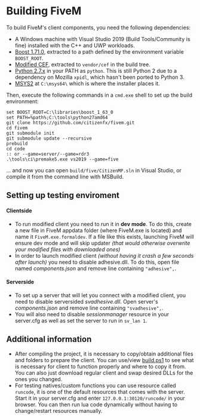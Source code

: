 
# Building FiveM
To build FiveM's client components, you need the following dependencies:
* A Windows machine with Visual Studio 2019 (Build Tools/Community is fine) installed with the C++ and UWP workloads.
* [Boost 1.71.0](https://dl.bintray.com/boostorg/release/1.71.0/source/boost_1_71_0.7z), extracted to a path defined by the environment variable `BOOST_ROOT`.
* [Modified CEF](https://runtime.fivem.net/build/cef/cef_binary_73.0.0-cef-patchset.1936+ga086e57+chromium-73.0.3683.75_windows64_minimal.zip), extracted to `vendor/cef` in the build tree.
* [Python 2.7.x](https://python.org/) in your PATH as `python`. This is still Python 2 due to a dependency on Mozilla `xpidl`, which hasn't been ported to Python 3.
* [MSYS2](https://www.msys2.org/) at `C:\msys64\` which is where the installer places it.

Then, execute the following commands in a `cmd.exe` shell to set up the build environment:
```dos
set BOOST_ROOT=C:\libraries\boost_1_63_0
set PATH=%path%;C:\tools\python27amd64
git clone https://github.com/citizenfx/fivem.git
cd fivem
git submodule init
git submodule update --recursive
prebuild
cd code
:: or --game=server/--game=rdr3
.\tools\ci\premake5.exe vs2019 --game=five
```

... and now you can open `build/five/CitizenMP.sln` in Visual Studio, or compile it from the command line with MSBuild.

## Setting up testing enviroment
#### Clientside
* To run modified client you need to run it in **dev mode**. To do this, create a new file in FiveM appdata folder (where FiveM.exe is located) and name it `FiveM.exe.formaldev`. If a file like this exists, launching FiveM will ensure dev mode and will skip updater *(that would otherwise overwrite your modified files with downloaded ones)*
* In order to launch modified client *(without having it crash a few seconds after launch)* you need to disable adhesive.dll. To do this, open file named *components.json* and remove line containing `"adhesive",`.
#### Serverside
* To set up a server that will let you connect with a modified client, you need to disable serversided *svadhesive.dll*. Open server's *components.json* and remove line containing `"svadhesive",`.
* You will also need to disable *sessionmanager* resource in your server.cfg as well as set the server to run in `sv_lan 1`.

## Additional information
* After compiling the project, it is necessary to copy/obtain additional files and folders to prepare the client. You can use/view [build.ps1](https://github.com/citizenfx/fivem/blob/master/code/tools/ci/build.ps1 "build.ps1") to see what is necessary for client to function properly and where to copy it from. You can also just download regular client and swap desired DLLs for the ones you changed.
* For testing natives/custom functions you can use resource called `runcode`, it is one of the default resources that comes with the server. Start it in your server.cfg and enter `127.0.0.1:30120/runcode/` in your browser. You can then run lua code dynamically without having to change/restart resources manually. 
